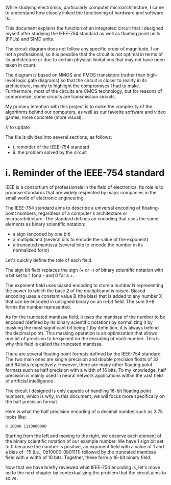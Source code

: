 While studying electronics, particularly computer microarchitecture, I came to understand how closely linked 
the functioning of hardware and software is.

This document explains the function of an integrated circuit that I designed myself after studying the IEEE-754 standard as well as 
floating point units (FPUs) and SIMD units.

The circuit diagram does not follow any specific order of magnitude.
I am not a professional, so it is possible that the circuit is not optimal in terms of its architecture or due to certain 
physical limitations that may not have been taken in count.

The diagram is based on NMOS and PMOS transistors (rather than high-level logic gate diagrams) so that the circuit is closer to reality in its 
architecture, mainly to highlight the compromises I had to make.
Furthermore, most of the circuits are CMOS technology, but for reasons of compromise, some circuits 
are transmission circuits.

My primary intention with this project is to make the complexity of the algorithms behind our computers, as well as our favorite software and video games, more concrete (more visual).

// to update

The file is divided into several sections, as follows:
- i. reminder of the IEEE-754 standard
- ii. the problem solved by the circuit

# i. Reminder of the IEEE-754 standard

IEEE is a consortium of professionals in the field of electronics. 
Its role is to propose standards that are widely respected by major companies in the small world of electronic engineering.

The IEEE-754 standard aims to describe a universal encoding of floating-point numbers, regardless of a computer's architecture or microarchitecture.
The standard defines an encoding that uses the same elements as binary scientific notation:
- a sign (encoded by one bit)
- a multiplicand (several bits to encode the value of the exponent)
- a truncated mantissa (several bits to encode the number in its normalized form)

Let's quickly define the role of each field.

The sign bit field replaces the sign (+ or -) of binary scientific notation with a bit set to 1 for a - and 0 for a +.

The exponent field uses biased encoding to store a number N representing the power to which the base 2 
of the multiplicand is raised.
Biased encoding uses a constant value B (the bias) that is added to any number X that can be encoded in unsigned binary on an n-bit field. 
The sum X+B forms the number represented.

As for the truncated mantissa field, it uses the mantissa of the number to be encoded (defined by its binary scientific notation) by 
normalizing it by masking the most significant bit being 1 (by definition, it is always behind the decimal point).
This masking operation is an optimization that allows one bit of precision to be gained on the encoding of each number.
This is why this field is called the truncated mantissa.

There are several floating point formats defined by the IEEE-754 standard.
The two main ones are single precision and double precision floats of 32 and 64 bits respectively.
However, there are many other floating point formats such as half precision with a width of 16 bits.
To my knowledge, half precision is mainly used in neural network applications within the vast field of artificial intelligence .


The circuit I designed is only capable of handling 16-bit floating point numbers, which is why, in this document, we 
will focus more specifically on the half precision format.

Here is what the half precision encoding of a decimal number such as 3.75 looks like:

    0 10000 1110000000

Starting from the left and moving to the right, we observe each element of the binary scientific notation of our example number.
We have 1 sign bit set to 0 because the number is positive, an exponent field with a value of 1 and a bias of -15 (i.e., 
0b10000-0b01111) followed by the truncated mantissa field with a width of 10 bits.
Together, these form a 16-bit binary field.

Now that we have briefly reviewed what IEEE-754 encoding is, let's move on to the next chapter by contextualizing the problem 
that the circuit aims to solve.

